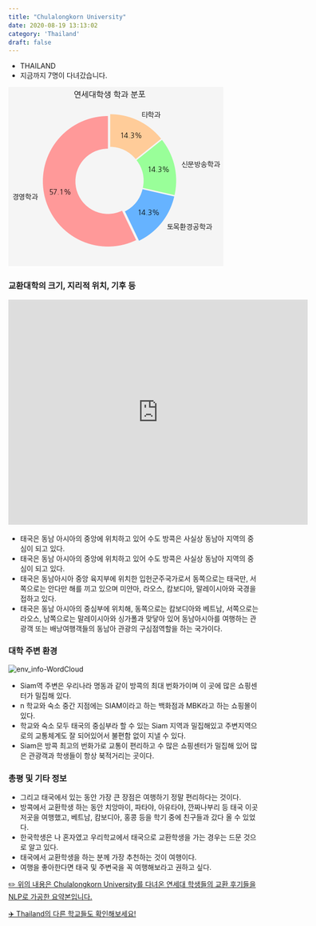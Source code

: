 ```yaml
---
title: "Chulalongkorn University"
date: 2020-08-19 13:13:02
category: 'Thailand'
draft: false
---
```



* THAILAND
* 지금까지 7명이 다녀갔습니다. 

![department-info](../plots/TH000001.png)
### 교환대학의 크기, 지리적 위치, 기후 등
<iframe
width="600"
height="450"
frameborder="0" style="border:0"
src="https://www.google.com/maps/embed/v1/place?key=AIzaSyC9e1AME-pVmWC4hBpFdu5S4dKzyepa3HQ&q=Chulalongkorn+University&center=13.7384715,100.5313366&zoom=14" allowfullscreen>
</iframe>

* 태국은 동남 아시아의 중앙에 위치하고 있어 수도 방콕은 사실상 동남아 지역의 중심이 되고 있다.
* 태국은 동남 아시아의 중앙에 위치하고 있어 수도 방콕은 사실상 동남아 지역의 중심이 되고 있다.
* 태국은 동남아시아 중앙 육지부에 위치한 입헌군주국가로서 동쪽으로는 태국만, 서쪽으로는 안다만 해를 끼고 있으며 미얀마, 라오스, 캄보디아, 말레이시아와 국경을 접하고 있다.
* 태국은 동남 아시아의 중심부에 위치해, 동쪽으로는 캄보디아와 베트남, 서쪽으로는 라오스, 남쪽으로는 말레이시아와 싱가폴과 맞닿아 있어 동남아시아를 여행하는 관광객 또는 배낭여행객들의 동남아 관광의 구심점역할을 하는 국가이다.


### 대학 주변 환경

![env_info-WordCloud](../univ_wordclouds_okt/env_info/TH000001_env_info_okt.png)

* Siam역 주변은 우리나라 명동과 같이 방콕의 최대 번화가이며 이 곳에 많은 쇼핑센터가 밀집해 있다.
* n 학교와 숙소 중간 지점에는 SIAM이라고 하는 백화점과 MBK라고 하는 쇼핑몰이 있다.
* 학교와 숙소 모두 태국의 중심부라 할 수 있는 Siam 지역과 밀집해있고 주변지역으로의 교통체계도 잘 되어있어서 불편함 없이 지낼 수 있다.
* Siam은 방콕 최고의 번화가로 교통이 편리하고 수 많은 쇼핑센터가 밀집해 있어 많은 관광객과 학생들이 항상 북적거리는 곳이다.


### 총평 및 기타 정보 
* 그리고 태국에서 있는 동안 가장 큰 장점은 여행하기 정말 편리하다는 것이다.
* 방콕에서 교환학생 하는 동안 치앙마이, 파타야, 아유타야, 깐짜나부리 등 태국 이곳저곳을 여행했고, 베트남, 캄보디아, 홍콩 등을 학기 중에 친구들과 갔다 올 수 있었다.
* 한국학생은 나 혼자였고 우리학교에서 태국으로 교환학생을 가는 경우는 드문 것으로 알고 있다.
* 태국에서 교환학생을 하는 분께 가장 추천하는 것이 여행이다.
* 여행을 좋아한다면 태국 및 주변국을 꼭 여행해보라고 권하고 싶다.


[✏️ 위의 내용은 Chulalongkorn University를 다녀온 연세대 학생들의 교환 후기들을 NLP로 가공한 요약본입니다.](http://oia.yonsei.ac.kr/partner/expReport.asp?ucode=TH000001&bgbn=A)

[✈️ Thailand의 다른 학교들도 확인해보세요!](https://yonsei-exchange.netlify.app/?category=Thailand)
